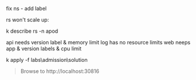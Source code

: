 
fix ns - add label

rs won't scale up:

k describe rs -n apod

api needs version label & memory limit
log has no resource limits
web neeps app & version labels & cpu limit 


k apply -f labs\admission\solution

> Browse to http://localhost:30816